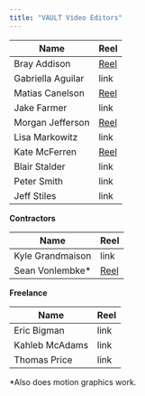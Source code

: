 ```yaml
---
title: "VAULT Video Editors"
---
```

Name | Reel
--|--
Bray Addison | [Reel](https://f.io/qYA3NCjC)
Gabriella Aguilar | link
Matias Canelson | [Reel](https://f.io/HMF5hl7f)
Jake Farmer | link
Morgan Jefferson | [Reel](https://f.io/JZ0OXtAm)
Lisa Markowitz | link
Kate McFerren | [Reel](https://youtu.be/T3RBV0IJHlk)
Blair Stalder | link
Peter Smith | link
Jeff Stiles | link

**Contractors**

Name | Reel
-- | --
Kyle Grandmaison | link
Sean Vonlembke* | [Reel](https://vimeo.com/450133249)

**Freelance**

Name | Reel
-- | --
Eric Bigman | link
Kahleb McAdams | link
Thomas Price | link

*Also does motion graphics work.